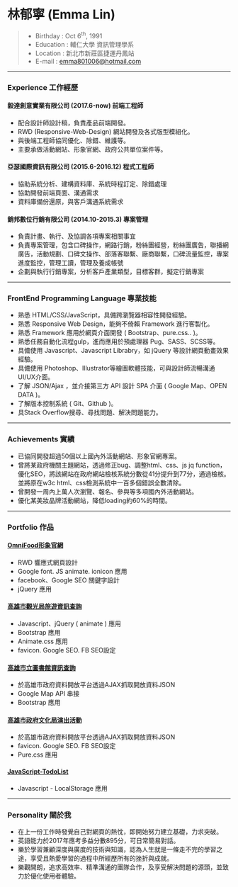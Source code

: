 # 林郁寧 (Emma Lin)

 > - Birthday : Oct 6<sup>th</sup>, 1991
 > - Education : 輔仁大學 資訊管理學系
 > - Location : 新北市新莊區捷運丹鳳站
 > - E-mail : emma801006@hotmail.com
 
---
### Experience 工作經歷

#### 毅達創意實業有限公司 (2017.6-now) 前端工程師
 - 配合設計師設計稿，負責產品前端開發。
 - RWD (Responsive-Web-Design) 網站開發及各式版型模組化。
 - 與後端工程師協同優化、除錯、維護等。
 - 主要承做活動網站、形象官網、政府公共單位案件等。    

#### 亞瑟國際資訊有限公司 (2015.6-2016.12) 程式工程師
 - 協助系統分析、建構資料庫、系統時程訂定、除錯處理
 - 協助開發前端頁面、溝通需求
 - 資料庫備份還原，與客戶溝通系統需求
 
#### 銷邦數位行銷有限公司 (2014.10-2015.3) 專案管理
 - 負責計畫、執行、及協調各項專案相關事宜
 - 負責專案管理，包含口碑操作，網路行銷，粉絲團經營，粉絲團廣告，聯播網廣告，活動規劃、口碑文操作、部落客聯繫、廠商聯繫，口碑流量監控，專案進度監控，管理工讀，管理及養成帳號
 - 企劃與執行行銷專案，分析客戶產業類型，目標客群，擬定行銷專案


---
### FrontEnd Programming Language 專業技能
 - 熟悉 HTML/CSS/JavaScript，具備跨瀏覽器相容性開發經驗。
 - 熟悉 Responsive Web Design，能夠不倚賴 Framework 進行客製化。
 - 熟悉 Framework 應用於網頁介面開發 ( Bootstrap、pure.css.. )。
 - 熟悉任務自動化流程gulp，進而應用於預處理器 Pug、SASS、SCSS等。
 - 具備使用 Javascript、Javascript Librabry，如 jQuery 等設計網頁動畫效果經驗。
 - 具備使用 Photoshop、Illustrator等繪圖軟體技能，可與設計師流暢溝通UI/UX介面。
 - 了解 JSON/Ajax ，並介接第三方 API 設計 SPA 介面 ( Google Map、OPEN DATA )。
 - 了解版本控制系統 ( Git、Github )。
 - 具Stack Overflow搜尋、尋找問題、解決問題能力。 

---
### Achievements 實績
 - 已協同開發超過50個以上國內外活動網站、形象官網專案。
 - 曾將某政府機關主題網站，透過修正bug、調整html、css、js jq function，優化SEO，將該網站在政府網站檢核系統分數從41分提升到77分，通過檢核。並將原在w3c html、css檢測系統中一百多個錯誤全數清除。
 - 曾開發一周內上萬人次瀏覽、報名、參與等多項國內外活動網站。
 - 優化某美妝品牌活動網站，降低loading約60%的時間。
 
---
### Portfolio 作品

#### [OmniFood形象官網](https://goo.gl/nHZBRy)
 - RWD 響應式網頁設計
 - Google font. JS animate. ionicon 應用
 - facebook、Google SEO 關鍵字設計
 - jQuery 應用

#### [高雄市觀光局旅遊資訊查詢](https://goo.gl/7gm9ap)
 - Javascript、jQuery ( animate ) 應用
 - Bootstrap 應用
 - Animate.css 應用
 - favicon. Google SEO. FB SEO設定

#### [高雄市立圖書館資訊查詢](https://goo.gl/uSizpR)
 - 於高雄市政府資料開放平台透過AJAX抓取開放資料JSON
 - Google Map API 串接
 - Bootstrap 應用

#### [高雄市政府文化局演出活動](https://goo.gl/Dp72pd)
 - 於高雄市政府資料開放平台透過AJAX抓取開放資料JSON
 - favicon. Google SEO. FB SEO設定
 - Pure.css 應用

 #### [JavaScript-TodoList](https://goo.gl/xaq7gF)
 - Javascript - LocalStorage 應用

 

---
### Personality 關於我
 - 在上一份工作時發覺自己對網頁的熱忱，即開始努力建立基礎，力求突破。
 - 英語能力於2017年應考多益分數895分，可日常簡易對話。
 - 樂於學習兼顧深度與廣度的技術與知識，認為人生就是一條走不完的學習之途，享受且熱愛學習的過程中所經歷所有的挫折與成就。
 - 樂觀開朗，追求高效率、精準溝通的團隊合作，及享受解決問題的源頭，並致力於優化使用者體驗。
 
